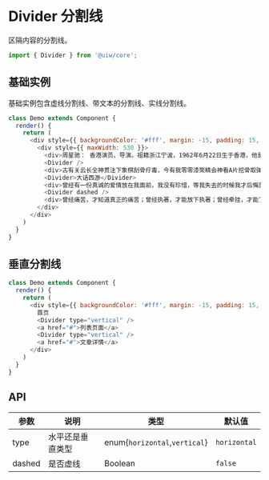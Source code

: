 Divider 分割线
===

区隔内容的分割线。

```jsx
import { Divider } from '@uiw/core';
```

## 基础实例

基础实例包含虚线分割线、带文本的分割线、实线分割线。

<!--DemoStart--> 
```js
class Demo extends Component {
  render() {
    return (
      <div style={{ backgroundColor: '#fff', margin: -15, padding: 15, borderRadius: '5px 5px 0 0' }}>
        <div style={{ maxWidth: 530 }}>
          <div>周星驰： 香港演员、导演。祖籍浙江宁波，1962年6月22日生于香港，他是香港最为重要的喜剧片演员与编导之一。中学毕业以后考入香港无线电视台艺员训练班的夜间部。结业后成为无线艺人，最初曾在《香城浪子》《射雕英雄传》等剧集中担任临时演员。</div>
          <Divider />
          <div>古有关云长全神贯注下象棋刮骨疗毒，今有我零零漆聚精会神看A片挖骨取弹头。</div>
          <Divider>大话西游</Divider>
          <div>曾经有一份真诚的爱情放在我面前，我没有珍惜，等我失去的时候我才后悔莫及，人世间最痛苦的事莫过于此。 如果上天能够给我一个再来一次的机会，我会对那个女孩子说三个字：我爱你。 如果非要在这份爱上加上一个期限，我希望是…… 一万年</div>
          <Divider dashed />
          <div>曾经痛苦，才知道真正的痛苦；曾经执著，才能放下执著；曾经牵挂，才能了无牵挂。</div>
        </div>
      </div>
    )
  }
}
```
<!--End-->


## 垂直分割线

<!--DemoStart--> 
```js
class Demo extends Component {
  render() {
    return (
      <div style={{ backgroundColor: '#fff', margin: -15, padding: 15, borderRadius: '5px 5px 0 0' }}>
        首页
        <Divider type="vertical" />
        <a href="#">列表页面</a>
        <Divider type="vertical" />
        <a href="#">文章详情</a>
      </div>
    )
  }
}
```
<!--End-->


## API

| 参数 | 说明 | 类型 | 默认值 |
|--------- |-------- |--------- |-------- |
| type |水平还是垂直类型 |	enum{`horizontal`,`vertical`}	| `horizontal` |
| dashed |是否虚线 |	Boolean	| `false` |
